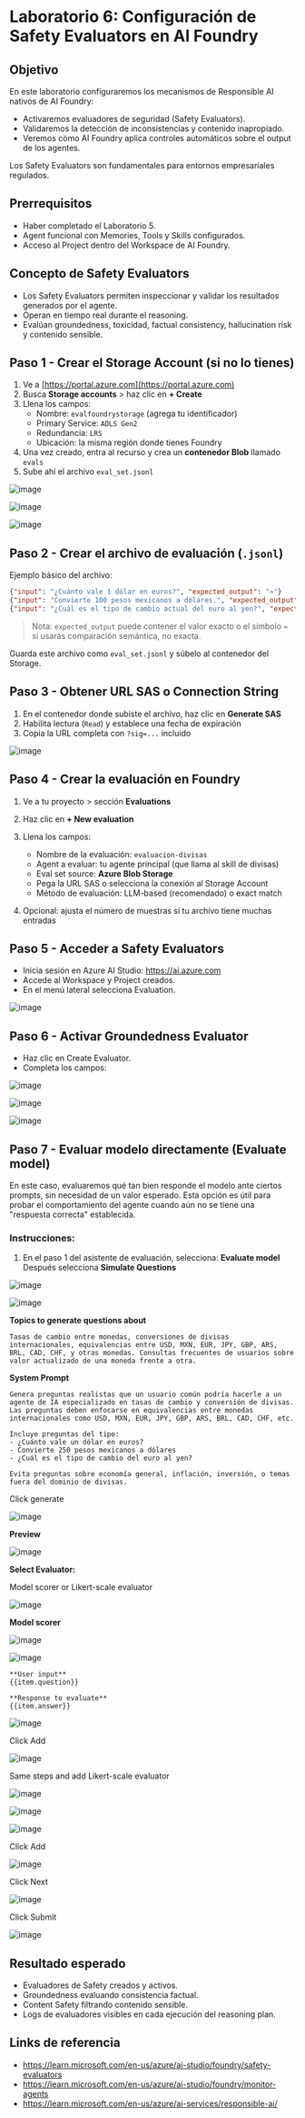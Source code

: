 # Laboratorio 6: Configuración de Safety Evaluators en AI Foundry

## Objetivo

En este laboratorio configuraremos los mecanismos de Responsible AI nativos de AI Foundry:

- Activaremos evaluadores de seguridad (Safety Evaluators).
- Validaremos la detección de inconsistencias y contenido inapropiado.
- Veremos cómo AI Foundry aplica controles automáticos sobre el output de los agentes.

Los Safety Evaluators son fundamentales para entornos empresariales regulados.

## Prerrequisitos

- Haber completado el Laboratorio 5.
- Agent funcional con Memories, Tools y Skills configurados.
- Acceso al Project dentro del Workspace de AI Foundry.

## Concepto de Safety Evaluators

- Los Safety Evaluators permiten inspeccionar y validar los resultados generados por el agente.
- Operan en tiempo real durante el reasoning.
- Evalúan groundedness, toxicidad, factual consistency, hallucination risk y contenido sensible.

## Paso 1 - Crear el Storage Account (si no lo tienes)

1. Ve a [https://portal.azure.com](https://portal.azure.com)
2. Busca **Storage accounts** > haz clic en **+ Create**
3. Llena los campos:
   - Nombre: `evalfoundrystorage` (agrega tu identificador)
   - Primary Service: `ADLS Gen2`
   - Redundancia: `LRS`
   - Ubicación: la misma región donde tienes Foundry
4. Una vez creado, entra al recurso y crea un **contenedor Blob** llamado `evals`
5. Sube ahí el archivo `eval_set.jsonl`

![image](https://github.com/user-attachments/assets/6749fa6d-0541-4d39-b3ad-8fc3040c745f)

![image](https://github.com/user-attachments/assets/6c55f069-ebd4-4bc8-9d2a-4e555628544e)

![image](https://github.com/user-attachments/assets/4616744a-c105-4088-9a33-4db7e0a06cc7)

## Paso 2 - Crear el archivo de evaluación (`.jsonl`)

Ejemplo básico del archivo:

```json
{"input": "¿Cuánto vale 1 dólar en euros?", "expected_output": "≈"}
{"input": "Convierte 100 pesos mexicanos a dólares.", "expected_output": "≈"}
{"input": "¿Cuál es el tipo de cambio actual del euro al yen?", "expected_output": "≈"}
```

> Nota: `expected_output` puede contener el valor exacto o el símbolo `≈` si usarás comparación semántica, no exacta.

Guarda este archivo como `eval_set.jsonl` y súbelo al contenedor del Storage.

## Paso 3 - Obtener URL SAS o Connection String

1. En el contenedor donde subiste el archivo, haz clic en **Generate SAS**
2. Habilita lectura (`Read`) y establece una fecha de expiración
3. Copia la URL completa con `?sig=...` incluido

![image](https://github.com/user-attachments/assets/c45b63dc-d34f-48ce-aad6-832dc95c7893)

## Paso 4 - Crear la evaluación en Foundry

1. Ve a tu proyecto > sección **Evaluations**
2. Haz clic en **+ New evaluation**
3. Llena los campos:
   - Nombre de la evaluación: `evaluacion-divisas`
   - Agent a evaluar: tu agente principal (que llama al skill de divisas)
   - Eval set source: **Azure Blob Storage**
   - Pega la URL SAS o selecciona la conexión al Storage Account
   - Método de evaluación: LLM-based (recomendado) o exact match

4. Opcional: ajusta el número de muestras si tu archivo tiene muchas entradas

## Paso 5 - Acceder a Safety Evaluators

- Inicia sesión en Azure AI Studio: https://ai.azure.com
- Accede al Workspace y Project creados.
- En el menú lateral selecciona Evaluation.

![image](https://github.com/user-attachments/assets/d96c634d-db83-4015-a5d7-2f5f5cf8a961)

## Paso 6 - Activar Groundedness Evaluator

- Haz clic en Create Evaluator.
- Completa los campos:

![image](https://github.com/user-attachments/assets/8e0aca9d-2a05-48f7-8e95-2cd3c0ee989f)

![image](https://github.com/user-attachments/assets/b85bd2fb-2004-42b6-9cb6-135c56c5d215)

![image](https://github.com/user-attachments/assets/b168f3fd-a59c-4c82-911d-6f773e0e6dc9)

## Paso 7 - Evaluar modelo directamente (Evaluate model)

En este caso, evaluaremos qué tan bien responde el modelo ante ciertos prompts, sin necesidad de un valor esperado. Esta opción es útil para probar el comportamiento del agente cuando aún no se tiene una "respuesta correcta" establecida.

### Instrucciones:

1. En el paso 1 del asistente de evaluación, selecciona:
   **Evaluate model**
   Después selecciona **Simulate Questions**

![image](https://github.com/user-attachments/assets/038f9064-2c5a-4d7f-b2a1-fb23231036ab)

![image](https://github.com/user-attachments/assets/fcd86892-f6f8-4c49-b743-84bba8c3bd6a)

**Topics to generate questions about**
```
Tasas de cambio entre monedas, conversiones de divisas internacionales, equivalencias entre USD, MXN, EUR, JPY, GBP, ARS, BRL, CAD, CHF, y otras monedas. Consultas frecuentes de usuarios sobre valor actualizado de una moneda frente a otra.
```

**System Prompt**
```
Genera preguntas realistas que un usuario común podría hacerle a un agente de IA especializado en tasas de cambio y conversión de divisas. Las preguntas deben enfocarse en equivalencias entre monedas internacionales como USD, MXN, EUR, JPY, GBP, ARS, BRL, CAD, CHF, etc.

Incluye preguntas del tipo:
- ¿Cuánto vale un dólar en euros?
- Convierte 250 pesos mexicanos a dólares
- ¿Cuál es el tipo de cambio del euro al yen?

Evita preguntas sobre economía general, inflación, inversión, o temas fuera del dominio de divisas.
```
Click generate

![image](https://github.com/user-attachments/assets/4013bebc-768a-4ccc-83f3-8ea2062fe75a)

**Preview**

![image](https://github.com/user-attachments/assets/7ea7dc4d-2256-49b8-a748-16b96f840c3f)

**Select Evaluator:**

Model scorer or Likert-scale evaluator

![image](https://github.com/user-attachments/assets/395208dd-8177-474b-9427-3275540701ab)

**Model scorer**

![image](https://github.com/user-attachments/assets/e3441a84-d0c4-4f11-9b10-c2230983fba6)

![image](https://github.com/user-attachments/assets/c055850c-2dbe-47b2-b6e2-23587328b21d)

```
**User input**
{{item.question}}

**Response to evaluate**
{{item.answer}}
```

![image](https://github.com/user-attachments/assets/f1704ee8-14e4-4e29-986a-9b6b0f6b78e2)

Click Add

![image](https://github.com/user-attachments/assets/70895936-3bc1-430e-9c1f-054c0ab0e22d)

Same steps and add Likert-scale evaluator

![image](https://github.com/user-attachments/assets/3d2da38d-bc77-4017-9a79-43ac231c204b)

![image](https://github.com/user-attachments/assets/27f39a74-bd85-4549-ac6e-83f8d9dbe5f3)

![image](https://github.com/user-attachments/assets/a0e9264a-3198-485c-be3e-5843345139b9)

Click Add

![image](https://github.com/user-attachments/assets/c093e4be-e9e0-45ea-affe-3ec80d297d0d)

Click Next

![image](https://github.com/user-attachments/assets/f941b8f9-4f2d-40b0-8d5e-3595218a2b69)

Click Submit

![image](https://github.com/user-attachments/assets/0d051caa-98f9-4948-b90c-3c0e04ee2b5f)






## Resultado esperado

- Evaluadores de Safety creados y activos.
- Groundedness evaluando consistencia factual.
- Content Safety filtrando contenido sensible.
- Logs de evaluadores visibles en cada ejecución del reasoning plan.

## Links de referencia

- https://learn.microsoft.com/en-us/azure/ai-studio/foundry/safety-evaluators
- https://learn.microsoft.com/en-us/azure/ai-studio/foundry/monitor-agents
- https://learn.microsoft.com/en-us/azure/ai-services/responsible-ai/
